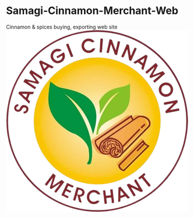 # Samagi-Cinnamon-Merchant-Web
Cinnamon &amp; spices buying, exporting web site
![Samagi Cinnamon Merchant](assets/images/heroSection/logo.png)
